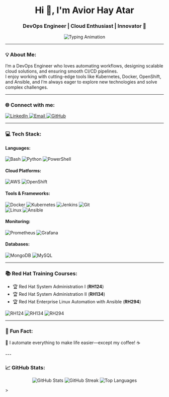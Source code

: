 <h1 align="center">Hi 👋, I'm Avior Hay Atar</h1>
<h3 align="center">DevOps Engineer | Cloud Enthusiast | Innovator 🚀</h3>

<p align="center">
  <img src="https://readme-typing-svg.herokuapp.com?color=%23F75C7E&center=true&vCenter=true&width=500&lines=Passionate+about+Cloud+and+Automation!;DevOps+is+a+Lifestyle!;Building+Scalable+Solutions!+💻" alt="Typing Animation" />
</p>

---

### 💡 **About Me:**
<p align="left">
  I’m a DevOps Engineer who loves automating workflows, designing scalable cloud solutions, and ensuring smooth CI/CD pipelines.
  <br>
  I enjoy working with cutting-edge tools like Kubernetes, Docker, OpenShift, and Ansible, and I’m always eager to explore new technologies and solve complex challenges.  
</p>

---

### 🌐 **Connect with me:**
<p align="left">
  <a href="https://www.linkedin.com/in/your-profile/" target="_blank">
    <img src="https://img.shields.io/badge/LinkedIn-%230077B5.svg?&style=for-the-badge&logo=linkedin&logoColor=white" alt="LinkedIn"/>
  </a>
  <a href="mailto:your-email@example.com" target="_blank">
    <img src="https://img.shields.io/badge/Email-D14836?style=for-the-badge&logo=gmail&logoColor=white" alt="Email"/>
  </a>
  <a href="https://github.com/ataravior" target="_blank">
    <img src="https://img.shields.io/badge/GitHub-100000?style=for-the-badge&logo=github&logoColor=white" alt="GitHub"/>
  </a>
</p>

---

### 💻 **Tech Stack:**

#### **Languages:**
<p align="left">
  <img src="https://img.shields.io/badge/Bash-4EAA25?style=for-the-badge&logo=gnu-bash&logoColor=white" alt="Bash"/>
  <img src="https://img.shields.io/badge/Python-3776AB?style=for-the-badge&logo=python&logoColor=white" alt="Python"/>
  <img src="https://img.shields.io/badge/PowerShell-5391FE?style=for-the-badge&logo=powershell&logoColor=white" alt="PowerShell"/>
</p>

#### **Cloud Platforms:**
<p align="left">
  <img src="https://img.shields.io/badge/AWS-FF9900?style=for-the-badge&logo=amazonaws&logoColor=white" alt="AWS"/>
  <img src="https://img.shields.io/badge/OpenShift-EE0000?style=for-the-badge&logo=redhatopenshift&logoColor=white" alt="OpenShift"/>
</p>

#### **Tools & Frameworks:**
<p align="left">
  <img src="https://img.shields.io/badge/Docker-2496ED?style=for-the-badge&logo=docker&logoColor=white" alt="Docker"/>
  <img src="https://img.shields.io/badge/Kubernetes-326CE5?style=for-the-badge&logo=kubernetes&logoColor=white" alt="Kubernetes"/>
  <img src="https://img.shields.io/badge/Jenkins-D24939?style=for-the-badge&logo=jenkins&logoColor=white" alt="Jenkins"/>
  <img src="https://img.shields.io/badge/Git-F05032?style=for-the-badge&logo=git&logoColor=white" alt="Git"/>
  <br> 
  <img src="https://img.shields.io/badge/Linux-FCC624?style=for-the-badge&logo=linux&logoColor=black" alt="Linux"/>
  <img src="https://img.shields.io/badge/Ansible-EE0000?style=for-the-badge&logo=ansible&logoColor=white" alt="Ansible"/>
</p>

#### **Monitoring:**
<p align="left">
  <img src="https://img.shields.io/badge/Prometheus-E6522C?style=for-the-badge&logo=prometheus&logoColor=white" alt="Prometheus"/>
  <img src="https://img.shields.io/badge/Grafana-F46800?style=for-the-badge&logo=grafana&logoColor=white" alt="Grafana"/>
</p>

#### **Databases:**
<p align="left">
  <img src="https://img.shields.io/badge/MongoDB-47A248?style=for-the-badge&logo=mongodb&logoColor=white" alt="MongoDB"/>
  <img src="https://img.shields.io/badge/MySQL-4479A1?style=for-the-badge&logo=mysql&logoColor=white" alt="MySQL"/>
</p>

---

### 📚 **Red Hat Training Courses:**
- 🏆 Red Hat System Administration I (**RH124**)  
- 🏆 Red Hat System Administration II (**RH134**)  
- 🏆 Red Hat Enterprise Linux Automation with Ansible (**RH294**)

<p align="left">
  <img src="https://img.shields.io/badge/Red_Hat-RH124-red?style=for-the-badge&logo=redhat&logoColor=white" alt="RH124"/>
  <img src="https://img.shields.io/badge/Red_Hat-RH134-red?style=for-the-badge&logo=redhat&logoColor=white" alt="RH134"/>
  <img src="https://img.shields.io/badge/Red_Hat-RH294-red?style=for-the-badge&logo=redhat&logoColor=white" alt="RH294"/>
</p>

---

### 🎯 **Fun Fact:**
<p align="left">🚀 I automate everything to make life easier—except my coffee! ☕</p>
---

### 📈 **GitHub Stats:**
<p align="center">
  <img src="https://github-readme-stats.vercel.app/api?username=ataravior&show_icons=true&theme=radical" alt="GitHub Stats"/>
  <img src="https://github-readme-streak-stats.herokuapp.com/?user=ataravior&theme=radical" alt="GitHub Streak"/>
  <img src="https://github-readme-stats.vercel.app/api/top-langs/?username=ataravior&layout=compact&theme=radical" alt="Top Languages"/>
</p>
>
